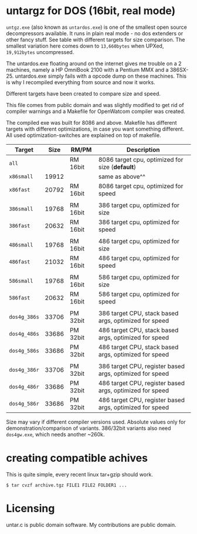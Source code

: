 # untargz for DOS (16bit, real mode)

``untgz.exe`` (also known as ``untardos.exe``) is one of the smallest open source decompressors available. It runs in plain real mode - no dos extenders or other fancy stuff.
See table with different targets for size comparison. The smallest variation here comes down to `13,660bytes` when UPXed, `19,912bytes` uncompressed.

The untardos.exe floating around on the internet gives me trouble on a 2 machines, namely a HP OmniBook 2100 with a Pentium MMX and a 386SX-25. untardos.exe simply fails with a opcode dump on these machines. This is why I recompiled everything from source and now it works. 

Different targets have been created to compare size and speed. 
 
This file comes from public domain and was slightly modified to get rid of compiler warnings and a Makefile for OpenWatcom compiler was created. 
 
The compiled exe was built for 8086 and above. 
Makefile has different targets with different optimizations, in case you want something different. 
All used optimization-switches are explained on top of makefile. 

| Target       |  Size  |   RM/PM  | Description                                              |
| ------------ | ------ | -------- | -------------------------------------------------------- |
|``all``       |        | RM 16bit | 8086 target cpu, optimized for size (**default**)        |
|``x86small``  | 19912  |          | same as above^^                                          |
|``x86fast``   | 20792  | RM 16bit | 8086 target cpu, optimized for speed                     |
|              |        |          |                                                          |
|``386small``  | 19768  | RM 16bit | 386 target cpu, optimized for size                       |
|``386fast``   | 20632  | RM 16bit | 386 target cpu, optimized for speed                      |
|              |        |          |                                                          |
|``486small``  | 19768  | RM 16bit | 486 target cpu, optimized for size                       |
|``486fast``   | 21032  | RM 16bit | 486 target cpu, optimized for speed                      |
|              |        |          |                                                          |
|``586small``  | 19768  | RM 16bit | 586 target cpu, optimized for size                       |
|``586fast``   | 20632  | RM 16bit | 586 target cpu, optimized for speed                      |
|              |        |          |                                                          |
|``dos4g_386s``| 33706  | PM 32bit | 386 target CPU, stack based args, optimized for speed    |
|``dos4g_486s``| 33686  | PM 32bit | 486 target CPU, stack based args, optimized for speed    |
|``dos4g_586s``| 33686  | PM 32bit | 486 target CPU, stack based args, optimized for speed    |
|              |        |          |                                                          |
|``dos4g_386r``| 33706  | PM 32bit | 386 target CPU, register based args, optimized for speed |
|``dos4g_486r``| 33686  | PM 32bit | 486 target CPU, register based args, optimized for speed |
|``dos4g_586r``| 33686  | PM 32bit | 486 target CPU, register based args, optimized for speed |

Size may vary if different compiler versions used. Absolute values only for demonstration/comparison of variants.
386/32bit variants also need `dos4gw.exe`, which needs another ~260k. 
 
# creating compatible achives
This is quite simple, every recent linux tar+gzip should work.
```
$ tar cvzf archive.tgz FILE1 FILE2 FOLDER1 ...
```
 
# Licensing
untar.c is public domain software. My contributions are public domain.
